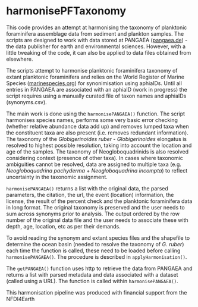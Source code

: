 # harmonisePFTaxonomy

This code provides an attempt at harmonising the taxonomy of planktonic foraminifera assemblage data from sediment and plankton samples. The scripts are designed to work with data stored at PANGAEA ([pangaea.de](https://pangaea.de)) - the data publisher for earth and environmental sciences. However, with a little tweaking of the code, it can also be applied to data files obtained from elsewhere.

The scripts attempt to harmonise planktonic foraminifera taxonomy of extant planktonic foraminifera and relies on the World Register of Marine Species ([marinespecies.org](https://marinespecies.org)) for synonimisation using aphiaIDs. Until all entries in PANGAEA are associated with an aphiaID (work in progress) the script requires using a manually curated file of taxon names and aphiaIDs (synonyms.csv).

The main work is done using the `harmonisePANGAEA()` function. The script harmonises species names, performs some very basic error checking (whether relative abundance data add up) and removes lumped taxa when the constituent taxa are also present (i.e. removes redundant information). The taxonomy of the *Globigerinoides ruber* - *Globigerinoides* elongatus is resolved to highest possible resolution, taking into account the location and age of the samples. The taxonomy of Neogloboquadrinids is also resolved considering context (presence of other taxa). In cases where taxonomic ambiguities cannot be resolved, data are assigned to multiple taxa (e.g. *Neogloboquadrina pachyderma* + *Neogloboquadrina incompta*) to reflect uncertainty in the taxonomic assignment.

`harmonisePANGAEA()` returns a list with the original data, the parsed parameters, the citation, the url, the event (location) information, the license, the result of the percent check and the planktonic foraminifera data in long format. The original taxonomy is preserved and the user needs to sum across synonyms prior to analysis. The output ordered by the row number of the original data file and the user needs to associate these with depth, age, location, etc as per their demands.

To avoid reading the synonym and extant species files and the shapefile to determine the ocean basin (needed to resolve the taxonomy of *G. ruber*) each time the function is called, these need to be loaded before calling `harmonisePANGAEA()`. The procedure is described in `applyHarmonisation()`.

The `getPANGAEA()` function uses http to retrieve the data from PANGAEA and returns a list with parsed metadata and data associated with a dataset (called using a URL). The function is called within `harmonisePANGAEA()`.

This harmonisation pipeline was produced with financial support from the NFDI4Earth
